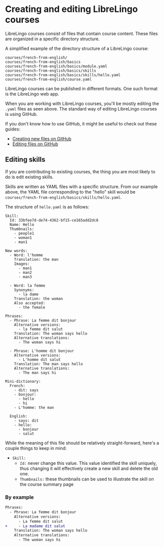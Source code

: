 # Creating and editing LibreLingo courses

LibreLingo courses consist of files that contain course content. These files
are organized in a specific directory structure.

A simplified example of the directory structure of a LibreLingo course:

```
courses/french-from-english/
courses/french-from-english/basics
courses/french-from-english/basics/module.yaml
courses/french-from-english/basics/skills
courses/french-from-english/basics/skills/hello.yaml
courses/french-from-english/course.yaml
```

LibreLingo courses can be published in different formats. One such format is
the LibreLingo web app.

When you are working with LibreLingo courses, you'll be mostly editing the
`.yaml` files as seen above. The standard way of editing LibreLingo courses is
using GitHub.

If you don't know how to use GitHub, it might be useful to check out these
guides:

- [Creating new files on GitHub](https://docs.github.com/en/github/managing-files-in-a-repository/creating-new-files)
- [Editing files on GitHub](https://docs.github.com/en/github/managing-files-in-a-repository/editing-files-in-another-users-repository)


## Editing skills

If you are contributing to existing courses, the thing you are most likely
to do is edit existing skills.

Skills are written as YAML files with a specific structure. From our example
above, the YAML file corresponding to the "hello" skill would be
`courses/french-from-english/basics/skills/hello.yaml`.

The structure of `hello.yaml` is as follows:

```
Skill:
  Id: 33bfee7d-de74-4362-bf15-ce165add2dc8
  Name: Hello
  Thumbnails:
    - people1
    - woman1
    - man1

New words:
  - Word: l'homme
    Translation: the man
    Images:
      - man1
      - man2
      - man3

  - Word: la femme
    Synonyms:
      - la dame
    Translation: the woman
    Also accepted:
      - the female

Phrases:
  - Phrase: La femme dit bonjour
    Alternative versions:
      - la femme dit salut
    Translation: The woman says hello
    Alternative translations:
      - The woman says hi

  - Phrase: L'homme dit bonjour
    Alternative versions:
      - L'homme dit salut
    Translation: The man says hello
    Alternative translations:
      - The man says hi

Mini-dictionary:
  French:
    - dit: says
    - bonjour:
      - hello
      - hi
    - L'homme: the man

  English:
    - says: dit
    - hello:
      - bonjour
      - salut
```

While the meaning of this file should be relatively straight-forward, here's
a couple things to keep in mind:

* `Skill:`
	* `Id:` never change this value. This value identified the skill uniquely, thus changing it will effectively create a new skill and delete the old one.
	* `Thumbnails:` these thumbnails can be used to illustrate the skill on the course summary page

### By example

```diff
Phrases:
  - Phrase: La femme dit bonjour
    Alternative versions:
      - La femme dit salut
+     - La madame dit salut
    Translation: The woman says hello
    Alternative translations:
      - The woman says hi
```


